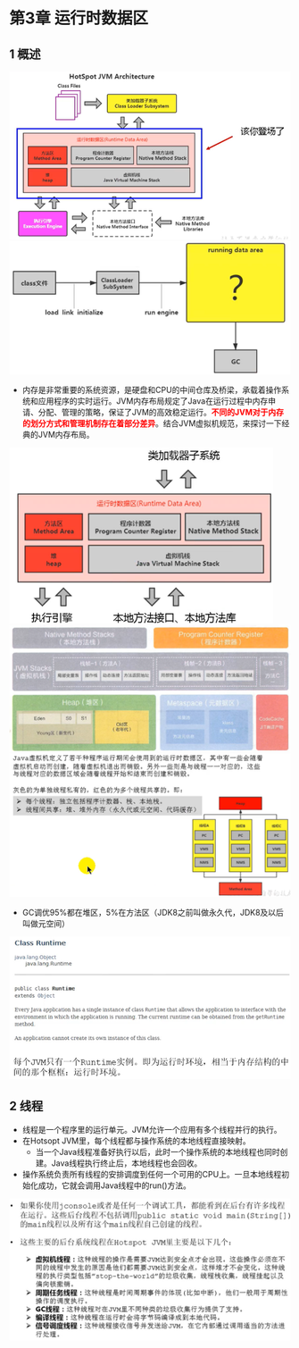 # 第3章 运行时数据区

## 1 概述

<img src="images/62.png" alt="img" style="zoom:75%;" />

<img src="images/63.png" alt="img" style="zoom:65%;" />

* 内存是非常重要的系统资源，是硬盘和CPU的中间仓库及桥梁，承载着操作系统和应用程序的实时运行。JVM内存布局规定了Java在运行过程中内存申请、分配、管理的策略，保证了JVM的高效稳定运行。<font color=red>**不同的JVM对于内存的划分方式和管理机制存在着部分差异**</font>。结合JVM虚拟机规范，来探讨一下经典的JVM内存布局。

<img src="images/64.png" alt="img" style="zoom:60%;" />

<img src="images/65.png" alt="img" style="zoom:60%;" />

<img src="images/66.png" alt="img" style="zoom:60%;" />

* GC调优95%都在堆区，5%在方法区（JDK8之前叫做永久代，JDK8及以后叫做元空间）

<img src="images/67.png" alt="img" style="zoom:67%;" />

## 2 线程

* 线程是一个程序里的运行单元。JVM允许一个应用有多个线程并行的执行。
* 在Hotsopt JVM里，每个线程都与操作系统的本地线程直接映射。
  * 当一个Java线程准备好执行以后，此时一个操作系统的本地线程也同时创建。Java线程执行终止后，本地线程也会回收。
* 操作系统负责所有线程的安排调度到任何一个可用的CPU上。一旦本地线程初始化成功，它就会调用Java线程中的run()方法。

<img src="images/68.png" alt="img" style="zoom:67%;" />